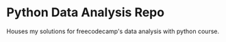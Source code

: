 # Python Data Analysis Repo

Houses my solutions for freecodecamp's data analysis with python course.

